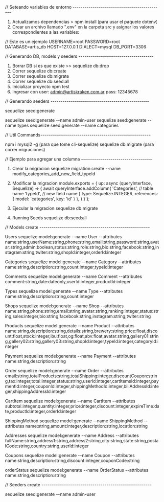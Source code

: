 // Seteando variables de entorno ----------------------------------------------

1. Actualizamos dependencias > npm install (para usar el paquete dotenv)
2. Crear un archivo llamado ".env" en la carpeta src y asignar los valores 
correspondientes a las variables:

// Este es un ejemplo
USERNAME=root
PASSWORD=root
DATABASE=artis_db
HOST=127.0.0.1
DIALECT=mysql
DB_PORT=3306

// Generando DB, models y seeders --------------------------------------

1. Borrar DB si es que existe >> sequelize db:drop
2. Correr sequelize db:create
3. Correr sequelize db:migrate
4. Correr sequelize db:seed:all
5. Inicializar proyecto npm test
6. Ingresar con 
    user: admin@artiskraken.com.ar 
    pass: 12345678


// Generando seeders --------------------------------------------------

sequelize seed:generate

sequelize seed:generate --name admin-user
sequelize seed:generate --name types
sequelize seed:generate --name categories

// Util Commands--------------------------------------------------------

npm i mysql2 -g (para que tome cli-sequelize)
sequelize db:migrate (para correr migraciones)

// Ejemplo para agregar una columna ------------------------------------

1. Crear la migracion
sequelize migration:create --name modify_categories_add_new_field_typeId

2. Modificar la migracion 
module.exports = {
  up: async (queryInterface, Sequelize) => {
    await queryInterface.addColumn(
        'Categories', // table name
        'typeId', // new field name
        {
          type: Sequelize.INTEGER,
          references: { model: 'categories', key: 'id' }
        },
    ) 
  }
};

3. Ejecular la migracion 
sequelize db:migrate

4. Running Seeds
sequelize db:seed:all

// Models create --------------------------------------------------------

Users
sequelize model:generate --name User --attributes name:string,userName:string,phone:string,email:string,password:string,avatar:string,admin:boolean,status:string,role:string,bio:string,facebook:string,instagram:string,twiter:string,shopId:integer,orderId:integer

Categories
sequelize model:generate --name Category --attributes name:string,description:string,count:integer,typeId:integer

Comments
sequelize model:generate --name Comment --attributes comment:string,date:dateonly,userId:integer,productId:integer

Types
sequelize model:generate --name Type --attributes name:string,description:string,count:integer

Shops
sequelize model:generate --name Shop --attributes name:string,phone:string,email:string,avatar:string,ranking:integer,status:string,sales:integer,bio:string,facebook:string,instagram:string,twiter:string

Products
sequelize model:generate --name Product --attributes name:string,description:string,details:string,brewery:string,price:float,discount:float,stock:integer,ibu:float,og:float,abv:float,avatar:string,gallery01:string,gallery02:string,gallery03:string,shopId:integer,typeId:integer,categoryId:integer

Payment
sequelize model:generate --name Payment --attributes name:string,description:string

Order
sequelize model:generate --name Order --attributes email:string,totalProducts:string,totalShipping:integer,discountCoupon:string,tax:integer,total:integer,status:string,userId:integer,cartItemsId:integer,paymentId:integer,couponId:integer,shippingMethodId:integer,billAddressId:integer,shippingAddressId:integer

CartItem
sequelize model:generate --name CartItem --attributes subtotal:integer,quantity:integer,price:integer,discount:integer,expireTime:date,productId:integer,orderId:integer

ShippingMethod
sequelize model:generate --name ShippingMethod --attributes name:string,amount:integer,description:string,location:string

Addresses
sequelize model:generate --name Address --attributes fullName:string,address1:string,address2:string,city:string,state:string,postalCode:string,country:string,userId:integer

Coupons
sequelize model:generate --name Coupon --attributes name:string,description:string,discount:integer,couponCode:string

orderStatus
sequelize model:generate --name OrderStatus --attributes name:string,description:string

// Seeders create --------------------------------------------------------

sequelize seed:generate --name admin-user
